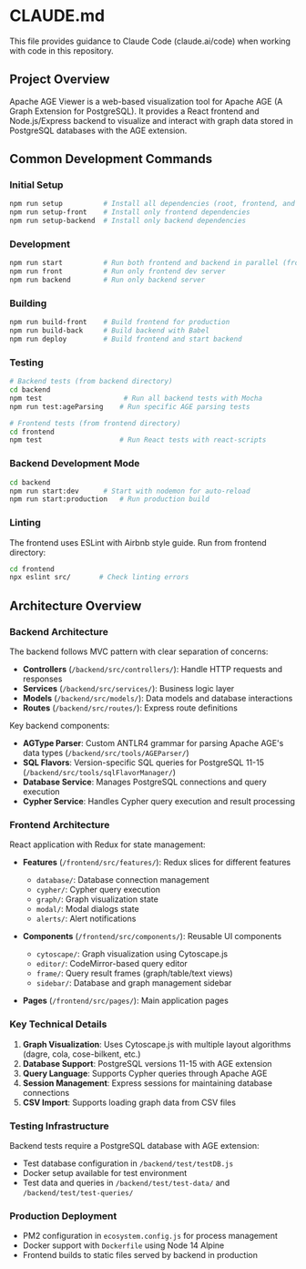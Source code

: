 # CLAUDE.md

This file provides guidance to Claude Code (claude.ai/code) when working with code in this repository.

## Project Overview

Apache AGE Viewer is a web-based visualization tool for Apache AGE (A Graph Extension for PostgreSQL). It provides a React frontend and Node.js/Express backend to visualize and interact with graph data stored in PostgreSQL databases with the AGE extension.

## Common Development Commands

### Initial Setup
```bash
npm run setup          # Install all dependencies (root, frontend, and backend)
npm run setup-front    # Install only frontend dependencies
npm run setup-backend  # Install only backend dependencies
```

### Development
```bash
npm run start          # Run both frontend and backend in parallel (frontend on :3000, backend on :3001)
npm run front          # Run only frontend dev server
npm run backend        # Run only backend server
```

### Building
```bash
npm run build-front    # Build frontend for production
npm run build-back     # Build backend with Babel
npm run deploy         # Build frontend and start backend
```

### Testing
```bash
# Backend tests (from backend directory)
cd backend
npm test                    # Run all backend tests with Mocha
npm run test:ageParsing    # Run specific AGE parsing tests

# Frontend tests (from frontend directory)
cd frontend
npm test                   # Run React tests with react-scripts
```

### Backend Development Mode
```bash
cd backend
npm run start:dev      # Start with nodemon for auto-reload
npm run start:production   # Run production build
```

### Linting
The frontend uses ESLint with Airbnb style guide. Run from frontend directory:
```bash
cd frontend
npx eslint src/       # Check linting errors
```

## Architecture Overview

### Backend Architecture
The backend follows MVC pattern with clear separation of concerns:

- **Controllers** (`/backend/src/controllers/`): Handle HTTP requests and responses
- **Services** (`/backend/src/services/`): Business logic layer
- **Models** (`/backend/src/models/`): Data models and database interactions
- **Routes** (`/backend/src/routes/`): Express route definitions

Key backend components:
- **AGType Parser**: Custom ANTLR4 grammar for parsing Apache AGE's data types (`/backend/src/tools/AGEParser/`)
- **SQL Flavors**: Version-specific SQL queries for PostgreSQL 11-15 (`/backend/src/tools/sqlFlavorManager/`)
- **Database Service**: Manages PostgreSQL connections and query execution
- **Cypher Service**: Handles Cypher query execution and result processing

### Frontend Architecture
React application with Redux for state management:

- **Features** (`/frontend/src/features/`): Redux slices for different features
  - `database/`: Database connection management
  - `cypher/`: Cypher query execution
  - `graph/`: Graph visualization state
  - `modal/`: Modal dialogs state
  - `alerts/`: Alert notifications

- **Components** (`/frontend/src/components/`): Reusable UI components
  - `cytoscape/`: Graph visualization using Cytoscape.js
  - `editor/`: CodeMirror-based query editor
  - `frame/`: Query result frames (graph/table/text views)
  - `sidebar/`: Database and graph management sidebar

- **Pages** (`/frontend/src/pages/`): Main application pages

### Key Technical Details

1. **Graph Visualization**: Uses Cytoscape.js with multiple layout algorithms (dagre, cola, cose-bilkent, etc.)
2. **Database Support**: PostgreSQL versions 11-15 with AGE extension
3. **Query Language**: Supports Cypher queries through Apache AGE
4. **Session Management**: Express sessions for maintaining database connections
5. **CSV Import**: Supports loading graph data from CSV files

### Testing Infrastructure

Backend tests require a PostgreSQL database with AGE extension:
- Test database configuration in `/backend/test/testDB.js`
- Docker setup available for test environment
- Test data and queries in `/backend/test/test-data/` and `/backend/test/test-queries/`

### Production Deployment

- PM2 configuration in `ecosystem.config.js` for process management
- Docker support with `Dockerfile` using Node 14 Alpine
- Frontend builds to static files served by backend in production